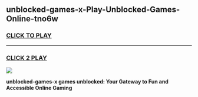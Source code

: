 
## unblocked-games-x-Play-Unblocked-Games-Online-tno6w
<h3>
<a href="https://premium76.site?title=unblocked-games-x&ref=25A">CLICK TO PLAY</a></h3>
<hr>

<h3>
<a href="https://premium76.site?title=unblocked-games-x&ref=25A">CLICK 2 PLAY</a>
  
</h3>

<a href="https://premium76.site?title=unblocked-games-x&ref=25A"><img src="https://clearcache.store/games.png"></a>


**unblocked-games-x games unblocked: Your Gateway to Fun and Accessible Online Gaming**
